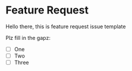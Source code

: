 # Feature Request

Hello there, this is feature request issue template

Plz fill in the gapz:

 - [ ] One
 - [ ] Two
 - [ ] Three
